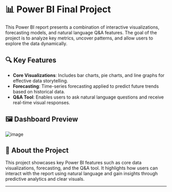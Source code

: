 # 📊 Power BI Final Project

This Power BI report presents a combination of interactive visualizations, forecasting models, and natural language Q&A features. The goal of the project is to analyze key metrics, uncover patterns, and allow users to explore the data dynamically.

## 🔍 Key Features
- **Core Visualizations**: Includes bar charts, pie charts, and line graphs for effective data storytelling.
- **Forecasting**: Time-series forecasting applied to predict future trends based on historical data.
- **Q&A Tool**: Enables users to ask natural language questions and receive real-time visual responses.

## 🖼️ Dashboard Preview

![image](https://github.com/user-attachments/assets/f96b7f0c-3fd6-4033-ab38-e84662656360)

## 📌 About the Project
This project showcases key Power BI features such as core data visualizations, forecasting, and the Q&A tool. It highlights how users can interact with the report using natural language and gain insights through predictive analytics and clear visuals.

---

